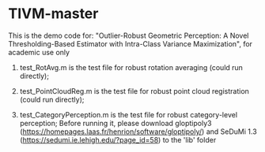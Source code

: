 # TIVM-master

This is the demo code for: "Outlier-Robust Geometric Perception: A Novel Thresholding-Based Estimator with Intra-Class Variance Maximization", for academic use only

1) test_RotAvg.m is the test file for robust rotation averaging (could run directly);

2) test_PointCloudReg.m is the test file for robust point cloud registration (could run directly);

3) test_CategoryPerception.m is the test file for robust category-level perception; Before running it, please download gloptipoly3 (https://homepages.laas.fr/henrion/software/gloptipoly/) and SeDuMi 1.3 (https://sedumi.ie.lehigh.edu/?page_id=58) to the 'lib' folder
